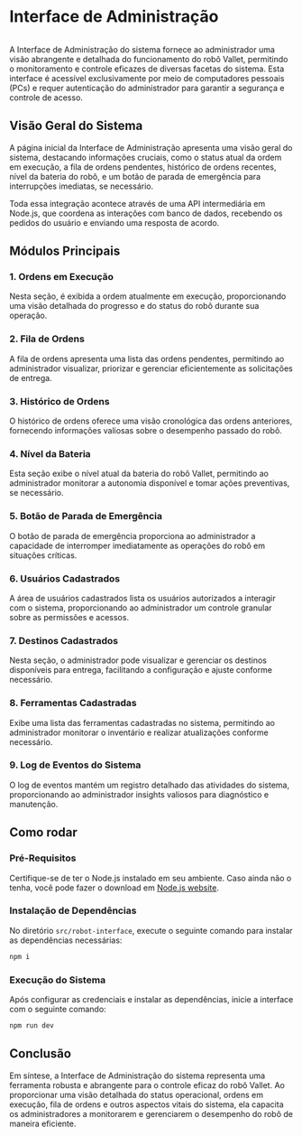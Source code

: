 # Interface de Administração

<img src="">

A Interface de Administração do sistema fornece ao administrador uma visão abrangente e detalhada do funcionamento do robô Vallet, permitindo o monitoramento e controle eficazes de diversas facetas do sistema. Esta interface é acessível exclusivamente por meio de computadores pessoais (PCs) e requer autenticação do administrador para garantir a segurança e controle de acesso.

## Visão Geral do Sistema

A página inicial da Interface de Administração apresenta uma visão geral do sistema, destacando informações cruciais, como o status atual da ordem em execução, a fila de ordens pendentes, histórico de ordens recentes, nível da bateria do robô, e um botão de parada de emergência para interrupções imediatas, se necessário.

Toda essa integração acontece através de uma API intermediária em Node.js, que coordena as interações com banco de dados, recebendo os pedidos do usuário e enviando uma resposta de acordo.

## Módulos Principais

### 1. Ordens em Execução

Nesta seção, é exibida a ordem atualmente em execução, proporcionando uma visão detalhada do progresso e do status do robô durante sua operação.

### 2. Fila de Ordens

A fila de ordens apresenta uma lista das ordens pendentes, permitindo ao administrador visualizar, priorizar e gerenciar eficientemente as solicitações de entrega.

### 3. Histórico de Ordens

O histórico de ordens oferece uma visão cronológica das ordens anteriores, fornecendo informações valiosas sobre o desempenho passado do robô.

### 4. Nível da Bateria

Esta seção exibe o nível atual da bateria do robô Vallet, permitindo ao administrador monitorar a autonomia disponível e tomar ações preventivas, se necessário.

### 5. Botão de Parada de Emergência

O botão de parada de emergência proporciona ao administrador a capacidade de interromper imediatamente as operações do robô em situações críticas.

### 6. Usuários Cadastrados

A área de usuários cadastrados lista os usuários autorizados a interagir com o sistema, proporcionando ao administrador um controle granular sobre as permissões e acessos.

### 7. Destinos Cadastrados

Nesta seção, o administrador pode visualizar e gerenciar os destinos disponíveis para entrega, facilitando a configuração e ajuste conforme necessário.

### 8. Ferramentas Cadastradas

Exibe uma lista das ferramentas cadastradas no sistema, permitindo ao administrador monitorar o inventário e realizar atualizações conforme necessário.

### 9. Log de Eventos do Sistema

O log de eventos mantém um registro detalhado das atividades do sistema, proporcionando ao administrador insights valiosos para diagnóstico e manutenção.


## Como rodar

### Pré-Requisitos

Certifique-se de ter o Node.js instalado em seu ambiente. Caso ainda não o tenha, você pode fazer o download em [Node.js website](https://nodejs.org/).

### Instalação de Dependências

No diretório `src/robot-interface`, execute o seguinte comando para instalar as dependências necessárias:

```bash
npm i
```

### Execução do Sistema
Após configurar as credenciais e instalar as dependências, inicie a interface com o seguinte comando:

```bash
npm run dev
```
## Conclusão

Em síntese, a Interface de Administração do sistema representa uma ferramenta robusta e abrangente para o controle eficaz do robô Vallet. Ao proporcionar uma visão detalhada do status operacional, ordens em execução, fila de ordens e outros aspectos vitais do sistema, ela capacita os administradores a monitorarem e gerenciarem o desempenho do robô de maneira eficiente.